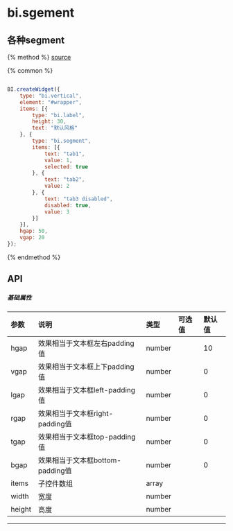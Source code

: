 # bi.sgement

## 各种segment

{% method %}
[source](https://jsfiddle.net/fineui/7skvd64L/)

{% common %}
```javascript

BI.createWidget({
    type: "bi.vertical",
    element: "#wrapper",
    items: [{
        type: "bi.label",
        height: 30,
        text: "默认风格"
    }, {
        type: "bi.segment",
        items: [{
            text: "tab1",
            value: 1,
            selected: true
        }, {
            text: "tab2",
            value: 2
        }, {
            text: "tab3 disabled",
            disabled: true,
            value: 3
        }]
    }],
    hgap: 50,
    vgap: 20
});

```

{% endmethod %}

## API
##### 基础属性
| 参数    | 说明           | 类型  | 可选值 | 默认值
| :------ |:-------------  | :-----| :----|:----
| hgap    | 效果相当于文本框左右padding值 |  number  |     |     10   |
| vgap    | 效果相当于文本框上下padding值 |  number  |  |      0  |
| lgap    | 效果相当于文本框left-padding值     |    number   |        |  0    |
| rgap    | 效果相当于文本框right-padding值     |    number  |       |  0    |
| tgap    |效果相当于文本框top-padding值     |    number   |  |  0    |
| bgap    |  效果相当于文本框bottom-padding值     |    number  |   |  0    |
| items | 子控件数组     |    array |  |  |
| width    |   宽度    |    number   |   |     |
| height    |   高度    |    number   |  |      |


--- ---


